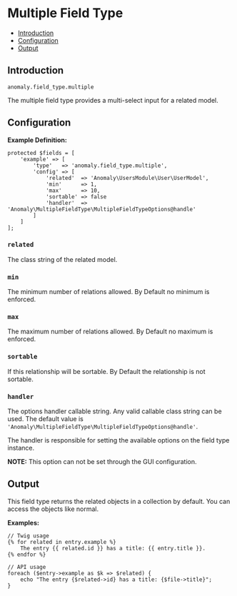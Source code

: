 # Multiple Field Type

- [Introduction](#introduction)
- [Configuration](#configuration)
- [Output](#output)


<a name="introduction"></a>
## Introduction

`anomaly.field_type.multiple`

The multiple field type provides a multi-select input for a related model.


<a name="configuration"></a>
## Configuration

**Example Definition:**

    protected $fields = [
        'example' => [
            'type'   => 'anomaly.field_type.multiple',
            'config' => [
                'related'  => 'Anomaly\UsersModule\User\UserModel',
                'min'      => 1,
                'max'      => 10,
                'sortable' => false
                'handler'  => 'Anomaly\MultipleFieldType\MultipleFieldTypeOptions@handle'
            ]
        ]
    ];

### `related`

The class string of the related model.

### `min`

The minimum number of relations allowed. By Default no minimum is enforced.

### `max`

The maximum number of relations allowed. By Default no maximum is enforced.

### `sortable`

If this relationship will be sortable. By Default the relationship is not sortable.

### `handler`

The options handler callable string. Any valid callable class string can be used. The default value is `'Anomaly\MultipleFieldType\MultipleFieldTypeOptions@handle'`.

The handler is responsible for setting the available options on the field type instance.

**NOTE:** This option can not be set through the GUI configuration.


<a name="output"></a>
## Output

This field type returns the related objects in a collection by default. You can access the objects like normal.

**Examples:**

    // Twig usage
    {% for related in entry.example %}
        The entry {{ related.id }} has a title: {{ entry.title }}.
    {% endfor %}
    
    // API usage
    foreach ($entry->example as $k => $related) {
        echo "The entry {$related->id} has a title: {$file->title}";
    }
